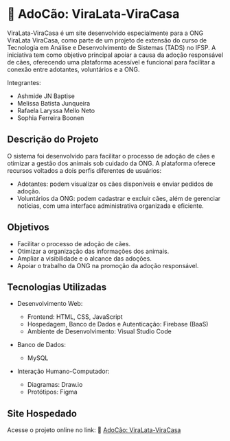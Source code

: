 # 🐶 AdoCão: ViraLata-ViraCasa 

ViraLata-ViraCasa é um site desenvolvido especialmente para a ONG ViraLata ViraCasa, como parte de um projeto de extensão do curso de Tecnologia em Análise e Desenvolvimento de Sistemas (TADS) no IFSP. A iniciativa tem como objetivo principal apoiar a causa da adoção responsável de cães, oferecendo uma plataforma acessível e funcional para facilitar a conexão entre adotantes, voluntários e a ONG.

Integrantes:
- Ashmide JN Baptise
- Melissa Batista Junqueira
- Rafaela Laryssa Mello Neto
- Sophia Ferreira Boonen


## Descrição do Projeto

O sistema foi desenvolvido para facilitar o processo de adoção de cães e otimizar a gestão dos animais sob cuidado da ONG. A plataforma oferece recursos voltados a dois perfis diferentes de usuários:
- Adotantes: podem visualizar os cães disponíveis e enviar pedidos de adoção.
- Voluntários da ONG: podem cadastrar e excluir cães, além de gerenciar notícias, com uma interface administrativa organizada e eficiente.


## Objetivos
- Facilitar o processo de adoção de cães.
- Otimizar a organização das informações dos animais.
- Ampliar a visibilidade e o alcance das adoções.
- Apoiar o trabalho da ONG na promoção da adoção responsável.


## Tecnologias Utilizadas

- Desenvolvimento Web:
  - Frontend: HTML, CSS, JavaScript
  - Hospedagem, Banco de Dados e Autenticação: Firebase (BaaS)
  - Ambiente de Desenvolvimento: Visual Studio Code

- Banco de Dados:
  - MySQL

- Interação Humano-Computador:
  - Diagramas: Draw.io
  - Protótipos: Figma


## Site Hospedado

Acesse o projeto online no link:
🔗 [AdoCão: ViraLata-ViraCasa](https://viralata-viracasa-11b4d.web.app/)
